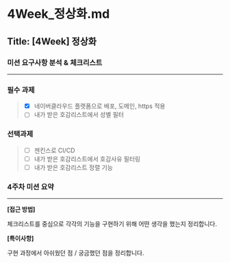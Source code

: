 # 4Week_정상화.md

## Title: [4Week] 정상화

### 미션 요구사항 분석 & 체크리스트

---

### 필수 과제
> - [x] 네이버클라우드 플랫폼으로 배포, 도메인, https 적용
> - [ ] 내가 받은 호감리스트에서 성별 필터

### 선택과제
> - [ ] 젠킨스로 CI/CD
> - [ ] 내가 받은 호감리스트에서 호감사유 필터링
> - [ ] 내가 받은 호감리스트 정렬 기능

### 4주차 미션 요약

---

**[접근 방법]**

체크리스트를 중심으로 각각의 기능을 구현하기 위해 어떤 생각을 했는지 정리합니다.



**[특이사항]**

구현 과정에서 아쉬웠던 점 / 궁금했던 점을 정리합니다.
